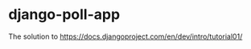 django-poll-app
===============

The solution to https://docs.djangoproject.com/en/dev/intro/tutorial01/
